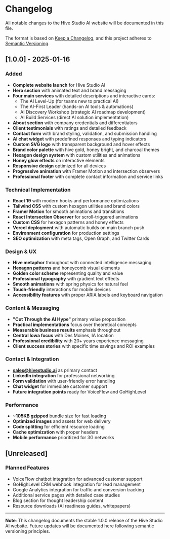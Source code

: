 # Changelog

All notable changes to the Hive Studio AI website will be documented in this file.

The format is based on [Keep a Changelog](https://keepachangelog.com/en/1.0.0/),
and this project adheres to [Semantic Versioning](https://semver.org/spec/v2.0.0.html).

## [1.0.0] - 2025-01-16

### Added
- **Complete website launch** for Hive Studio AI
- **Hero section** with animated text and brand messaging
- **Four main services** with detailed descriptions and interactive cards:
  - The AI Level-Up (for teams new to practical AI)
  - The AI-First Leader (hands-on AI tools & automations)
  - AI Discovery Workshop (strategic AI roadmap development)  
  - AI Build Services (direct AI solution implementation)
- **About section** with company credentials and differentiators
- **Client testimonials** with ratings and detailed feedback
- **Contact form** with brand styling, validation, and submission handling
- **AI chat widget** with predefined responses and typing indicators
- **Custom SVG logo** with transparent background and hover effects
- **Brand color palette** with hive gold, honey bright, and charcoal themes
- **Hexagon design system** with custom utilities and animations
- **Honey glow effects** on interactive elements
- **Responsive design** optimized for all devices
- **Progressive animation** with Framer Motion and intersection observers
- **Professional footer** with complete contact information and service links

### Technical Implementation
- **React 19** with modern hooks and performance optimizations
- **Tailwind CSS** with custom hexagon utilities and brand colors
- **Framer Motion** for smooth animations and transitions
- **React Intersection Observer** for scroll-triggered animations
- **Custom CSS** for hexagon patterns and honey effects
- **Vercel deployment** with automatic builds on main branch push
- **Environment configuration** for production settings
- **SEO optimization** with meta tags, Open Graph, and Twitter Cards

### Design & UX
- **Hive metaphor** throughout with connected intelligence messaging
- **Hexagon patterns** and honeycomb visual elements
- **Golden color scheme** representing quality and value
- **Professional typography** with gradient text effects
- **Smooth animations** with spring physics for natural feel
- **Touch-friendly** interactions for mobile devices
- **Accessibility features** with proper ARIA labels and keyboard navigation

### Content & Messaging
- **"Cut Through the AI Hype"** primary value proposition
- **Practical implementations** focus over theoretical concepts
- **Measurable business results** emphasis throughout
- **Central Iowa focus** with Des Moines, IA location
- **Professional credibility** with 20+ years experience messaging
- **Client success stories** with specific time savings and ROI examples

### Contact & Integration
- **sales@hivestudio.ai** as primary contact
- **LinkedIn integration** for professional networking
- **Form validation** with user-friendly error handling
- **Chat widget** for immediate customer support
- **Future integration points** ready for VoiceFlow and GoHighLevel

### Performance
- **~105KB gzipped** bundle size for fast loading
- **Optimized images** and assets for web delivery
- **Code splitting** for efficient resource loading
- **Cache optimization** with proper headers
- **Mobile performance** prioritized for 3G networks

## [Unreleased]

### Planned Features
- VoiceFlow chatbot integration for advanced customer support
- GoHighLevel CRM webhook integration for lead management
- Google Analytics integration for traffic and conversion tracking
- Additional service pages with detailed case studies
- Blog section for thought leadership content
- Resource downloads (AI readiness guides, whitepapers)

---

**Note**: This changelog documents the stable 1.0.0 release of the Hive Studio AI website. Future updates will be documented here following semantic versioning principles.